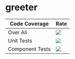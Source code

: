 # greeter

| Code Coverage | Rate |
|---|---|
| Over All | [![](https://codecov.io/gh/itaymizsap/greeter/graph/badge.svg)](https://codecov.io/gh/itaymizsap/greeter) |
| Unit Tests | [![](https://codecov.io/gh/itaymizsap/greeter/graph/badge.svg?flag=unit-tests)](https://codecov.io/gh/itaymizsap/greeter) |
| Component Tests | [![](https://codecov.io/gh/itaymizsap/greeter/graph/badge.svg?flag=component-tests)](https://codecov.io/gh/itaymizsap/greeter) |
